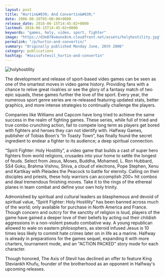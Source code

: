 ```yaml
---
layout: post
title: "Hurtin&#039; And Convertin&#039;"
date: 2006-06-26T05:00:00+0000
release_date: 2016-06-15T14:45:02+0000
lastmod: 2016-06-15T14:45:02+0000
keywords: "games, holy, video, sport, fighter"
image: "https://d3e878vmunx8cm.cloudfront.net/assets/holyhostility.jpg"
permalink: "/p/hurtin-and-convertin/"
summary: "Originally published Monday June, 26th 2006"
category: publications
hashtag: "#axisofstevil_hurtin-and-convertin"
---
```


[Id_1]: https://d3e878vmunx8cm.cloudfront.net/assets/holyhostility.jpg "holyhostility"
![holyhostility][Id_1]

The development and release of sport-based video games can be seen as one of the smartest moves in video game history. Providing fans with a chance to relive great rivalries or see the glory of a fantasy match of two epic squads, these games further the love of the sport. Every year, the numerous sport genre series are re-released featuring updated stats, better graphics, and more intense strategies to continually challenge the players.

Companies like Williams and Capcom have long tried to achieve the same success in the realm of fighting games. These series, while full of tried and true combo crunching action, fail to compete long term as players get bored with fighters and heroes they can not identify with. Halfway Games, publisher of Tobias Boon's “In Toasty Town”, has finally found the secret ingredient to endear a fighter to its audience; a deep spiritual connection.

“Spirit Fighter: Holy Hostility”, a video game that builds a cast of super hero fighters from world religions, crusades into your home to settle the longest of feuds. Select from Jesus, Moses, Buddha, Mohamed, L. Ron Hubbard, SS4 Goku, Brahma Vishnu, Shiva, a cloud of electrons, Pope Stephen, Xenu and Kartikay with Pleiades the Peacock to battle for eternity. Calling on their disciples and priests, these holy warriors can accomplish 200+ hit combos and deal tremendous finishing moves. Take it to the rings of the ethereal planes in team combat and define your own holy trinity.

Admonished by spiritual and cultural leaders as blasphemous and devoid of spiritual value, “Spirit Fighter: Holy Hostility” has been banned across much of the world; only available for purchase in North America and France. Though concern and outcry for the sanctity of religion is loud, players of the game have gained a deeper love of their beliefs by acting out their childish aggressions in a non-violent pseudo combative way. A young republican allowed to wale on eastern philosophers, as steroid infused Jesus is 10 times less likely to commit hate crimes later on in life as a marine. Halfway is already in preparations for the games sequel, expanding it with more charters, tournament mode, and an "ACTION PACKED" story mode for each character.

Though honored, The Axis of Stevil has declined an offer to feature King Steviankh Khufu, founder of the brotherhood as an opponent in Halfway's upcoming releases.

